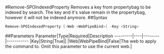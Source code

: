 #Remove-SPOIndexedProperty
Removes a key from propertybag to be indexed by search. The key and it's value remain in the propertybag, however it will not be indexed anymore.
##Syntax
```powershell
Remove-SPOIndexedProperty [-Web <WebPipeBind>] -Key <String>
```


##Parameters
Parameter|Type|Required|Description
---------|----|--------|-----------
|Key|String|True||
|Web|WebPipeBind|False|The web to apply the command to. Omit this parameter to use the current web.|
